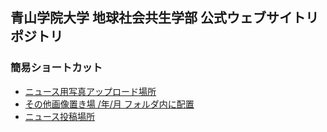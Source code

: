 ## 青山学院大学 地球社会共生学部 公式ウェブサイトリポジトリ


### 簡易ショートカット
* [ニュース用写真アップロード場所](https://github.com/gsc-aoyama/www4gsc/tree/gh-pages/assets/images/news)
* [その他画像置き場 /年/月 フォルダ内に配置](https://github.com/gsc-aoyama/www4gsc/tree/gh-pages/assets/images/v1/2018)
* [ニュース投稿場所](https://github.com/gsc-aoyama/www4gsc/tree/gh-pages/_posts/news)

